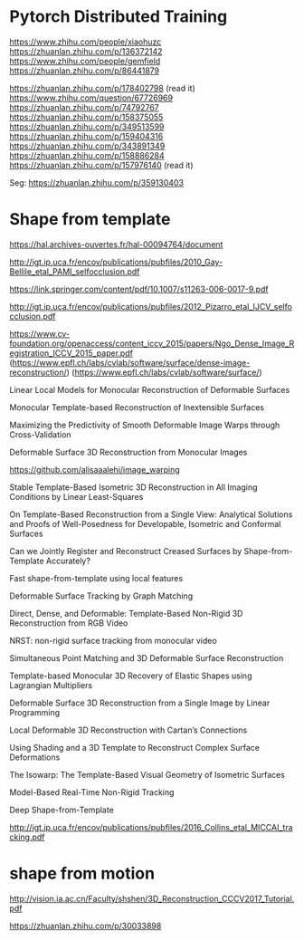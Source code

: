 # Pytorch Distributed Training
https://www.zhihu.com/people/xiaohuzc
https://zhuanlan.zhihu.com/p/136372142
https://www.zhihu.com/people/gemfield
https://zhuanlan.zhihu.com/p/86441879

https://zhuanlan.zhihu.com/p/178402798 (read it)
https://www.zhihu.com/question/67726969
https://zhuanlan.zhihu.com/p/74792767
https://zhuanlan.zhihu.com/p/158375055
https://zhuanlan.zhihu.com/p/349513599
https://zhuanlan.zhihu.com/p/159404316
https://zhuanlan.zhihu.com/p/343891349
https://zhuanlan.zhihu.com/p/158886284
https://zhuanlan.zhihu.com/p/157976140 (read it)

Seg: https://zhuanlan.zhihu.com/p/359130403


# Shape from template

https://hal.archives-ouvertes.fr/hal-00094764/document

http://igt.ip.uca.fr/encov/publications/pubfiles/2010_Gay-Bellile_etal_PAMI_selfocclusion.pdf

https://link.springer.com/content/pdf/10.1007/s11263-006-0017-9.pdf

http://igt.ip.uca.fr/encov/publications/pubfiles/2012_Pizarro_etal_IJCV_selfocclusion.pdf

https://www.cv-foundation.org/openaccess/content_iccv_2015/papers/Ngo_Dense_Image_Registration_ICCV_2015_paper.pdf (https://www.epfl.ch/labs/cvlab/software/surface/dense-image-reconstruction/) (https://www.epfl.ch/labs/cvlab/software/surface/)

Linear Local Models for Monocular Reconstruction of Deformable Surfaces

Monocular Template-based Reconstruction of Inextensible Surfaces

Maximizing the Predictivity of Smooth Deformable Image Warps through Cross-Validation

Deformable Surface 3D Reconstruction from Monocular Images

https://github.com/alisaaalehi/image_warping

Stable Template-Based Isometric 3D Reconstruction in All Imaging Conditions by Linear Least-Squares

On Template-Based Reconstruction from a Single View: Analytical Solutions and Proofs of Well-Posedness for Developable, Isometric and Conformal Surfaces

Can we Jointly Register and Reconstruct Creased Surfaces by Shape-from-Template Accurately?

Fast shape-from-template using local features

Deformable Surface Tracking by Graph Matching

Direct, Dense, and Deformable: Template-Based Non-Rigid 3D Reconstruction from RGB Video

NRST: non-rigid surface tracking from monocular video

Simultaneous Point Matching and 3D Deformable Surface Reconstruction

Template-based Monocular 3D Recovery of Elastic Shapes using Lagrangian Multipliers

Deformable Surface 3D Reconstruction from a Single Image by Linear Programming

Local Deformable 3D Reconstruction with Cartan’s Connections

Using Shading and a 3D Template to Reconstruct Complex Surface Deformations

The Isowarp: The Template-Based Visual Geometry of Isometric Surfaces

Model-Based Real-Time Non-Rigid Tracking

Deep Shape-from-Template

http://igt.ip.uca.fr/encov/publications/pubfiles/2016_Collins_etal_MICCAI_tracking.pdf

# shape from motion

http://vision.ia.ac.cn/Faculty/shshen/3D_Reconstruction_CCCV2017_Tutorial.pdf

https://zhuanlan.zhihu.com/p/30033898

